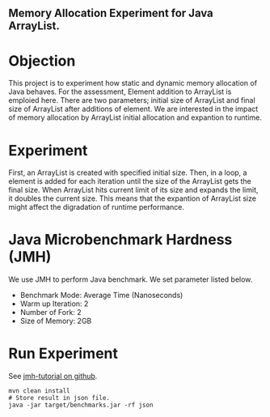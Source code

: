## Memory Allocation Experiment for Java ArrayList.

# Objection
This project is to experiment how static and dynamic memory allocation of Java behaves. 
For the assessment, Element addition to ArrayList is emploied here. 
There are two parameters; initial size of ArrayList and final size of ArrayList after additions of element.
We are interested in the impact of memory allocation by ArrayList initial allocation and expantion to runtime.

# Experiment
First, an ArrayList is created with specified initial size. Then, in a loop, a element is added for each iteration until the size of the ArrayList gets the final size. When ArrayList hits current limit of its size and expands the limit, it doubles the current size. This means that the expantion of ArrayList size might affect the digradation of runtime performance.

# Java Microbenchmark Hardness (JMH)
We use JMH to perform Java benchmark. We set parameter listed below.
- Benchmark Mode: Average Time (Nanoseconds)
- Warm up Iteration: 2
- Number of Fork: 2
- Size of Memory: 2GB

# Run Experiment 
See [jmh-tutorial on github](https://github.com/guozheng/jmh-tutorial/blob/master/README.md).
```
mvn clean install
# Store result in json file.
java -jar target/benchmarks.jar -rf json
```


